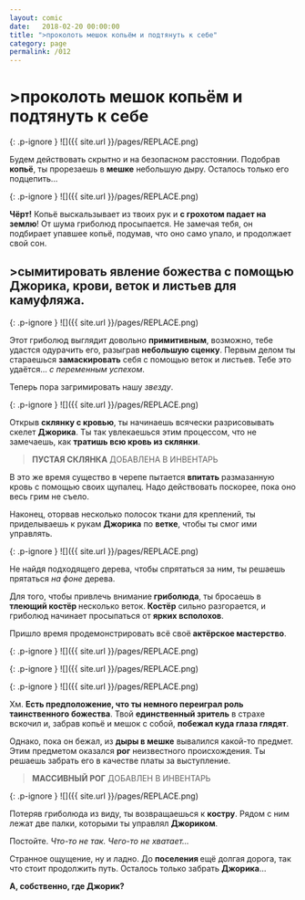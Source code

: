 ```yaml
---
layout: comic
date:   2018-02-20 00:00:00 
title: ">проколоть мешок копьём и подтянуть к себе"
category: page
permalink: /012
---
```

# >проколоть мешок копьём и подтянуть к себе

{: .p-ignore }
![]({{ site.url }}/pages/REPLACE.png)

Будем действовать скрытно и на безопасном расстоянии. Подобрав <strong>копьё</strong>, ты прорезаешь в <strong>мешке</strong> небольшую дыру. Осталось только его подцепить…

{: .p-ignore }
![]({{ site.url }}/pages/REPLACE.png)

<strong>Чёрт!</strong> Копьё выскальзывает из твоих рук и <strong>с грохотом падает на землю</strong>! От шума гриболюд просыпается. Не замечая тебя, он подбирает упавшее копьё, подумав, что оно само упало, и продолжает свой сон.

## >сымитировать явление божества с помощью Джорика, крови, веток и листьев для камуфляжа.

{: .p-ignore }
![]({{ site.url }}/pages/REPLACE.png)

Этот гриболюд выглядит довольно <strong>примитивным</strong>, возможно, тебе удастся одурачить его, разыграв<strong> небольшую сценку</strong>. Первым делом ты стараешься <strong>замаскировать</strong> себя с помощью веток и листьев. Тебе это удаётся… <em>с переменным успехом</em>.

Теперь пора загримировать нашу <em>звезду</em>.

{: .p-ignore }
![]({{ site.url }}/pages/REPLACE.png)

Открыв <strong>склянку с кровью</strong>, ты начинаешь всячески разрисовывать скелет <strong>Джорика</strong>. Ты так увлекаешься этим процессом, что не замечаешь, как <strong>тратишь всю кровь из склянки</strong>.

<blockquote><strong>ПУСТАЯ СКЛЯНКА</strong> ДОБАВЛЕНА В ИНВЕНТАРЬ</blockquote>

В это же время существо в черепе пытается <strong>впитать</strong> размазанную кровь с помощью своих щупалец. Надо действовать поскорее, пока оно весь грим не съело.

Наконец, оторвав несколько полосок ткани для креплений, ты приделываешь к рукам <strong>Джорика</strong> по <strong>ветке</strong>, чтобы ты смог ими управлять.

{: .p-ignore }
![]({{ site.url }}/pages/REPLACE.png)

Не найдя подходящего дерева, чтобы спрятаться за ним, ты решаешь прятаться <em>на фоне</em> дерева.

Для того, чтобы привлечь внимание<strong> гриболюда</strong>, ты бросаешь в <strong>тлеющий костёр </strong>несколько веток.<strong> Костёр</strong> сильно разгорается, и гриболюд начинает просыпаться от <strong>ярких всполохов</strong>.

Пришло время продемонстрировать всё своё<strong> актёрское мастерство</strong>.

{: .p-ignore }
![]({{ site.url }}/pages/REPLACE.png)

{: .p-ignore }
![]({{ site.url }}/pages/REPLACE.png)

{: .p-ignore }
![]({{ site.url }}/pages/REPLACE.png)

Хм. <strong>Есть предположение, что ты немного переиграл роль таинственного божества</strong>. Твой <strong>единственный зритель</strong> в страхе вскочил и, забрав копьё и мешок с собой, <strong>побежал куда глаза глядят</strong>.

Однако, пока он бежал, из <strong>дыры в мешке</strong> вывалился какой-то предмет. Этим предметом оказался <strong>рог</strong> неизвестного происхождения. Ты решаешь забрать его в качестве платы за выступление.

<blockquote><strong>МАССИВНЫЙ РОГ</strong> ДОБАВЛЕН В ИНВЕНТАРЬ</blockquote>

{: .p-ignore }
![]({{ site.url }}/pages/REPLACE.png)

Потеряв гриболюда из виду, ты возвращаешься к <strong>костру</strong>. Рядом с ним лежат две палки, которыми ты управлял <strong>Джориком</strong>.

Постойте. <em>Что-то не так. Чего-то не хватает…</em>

Странное ощущение, ну и ладно. До <strong>поселения </strong>ещё долгая дорога, так что стоит продолжить путь. Осталось только забрать <strong>Джорика</strong>…

<strong>А, собственно, где Джорик?</strong>
